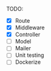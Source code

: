 TODO:
- [x] Route
- [x] Middleware
- [x] Controller
- [ ] Model
- [ ] Mailer
- [ ] Unit testing
- [ ] Dockerize